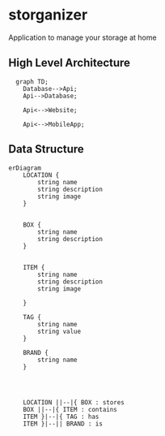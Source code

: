 # storganizer
Application to manage your storage at home



## High Level Architecture

```mermaid
  graph TD;
    Database-->Api;
    Api-->Database;

    Api<-->Website;

    Api<-->MobileApp;

```

## Data Structure

```mermaid
erDiagram
    LOCATION {
        string name
        string description
        string image
    }

    
    BOX {
        string name
        string description
    }


    ITEM {
        string name
        string description
        string image

    }

    TAG {
        string name
        string value
    }

    BRAND {
        string name
    }




    LOCATION ||--|{ BOX : stores
    BOX ||--|{ ITEM : contains
    ITEM }|--|{ TAG : has
    ITEM }|--|| BRAND : is



```
